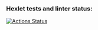 ### Hexlet tests and linter status:
[![Actions Status](https://github.com/BorisNemo/python-project-lvl1/workflows/hexlet-check/badge.svg)](https://github.com/BorisNemo/python-project-lvl1/actions)